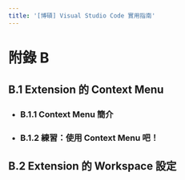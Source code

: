 ```yaml
---
title: '[博碩] Visual Studio Code 實用指南'
---
```


# 附錄 B
## B.1 Extension 的 Context Menu
  - ### B.1.1 Context Menu 簡介
  - ### B.1.2 練習：使用 Context Menu 吧！

## B.2 Extension 的 Workspace 設定